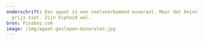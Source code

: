 ```yaml
---
onderschrift: Een agaat is een veelvoorkomend mineraal. Maar dat beïnvloedt de
  prijs niet. Zijn hipheid wel.
bron: Pixabay.com
image: /img/agaat-geslepen-mineralen.jpg
---
```

